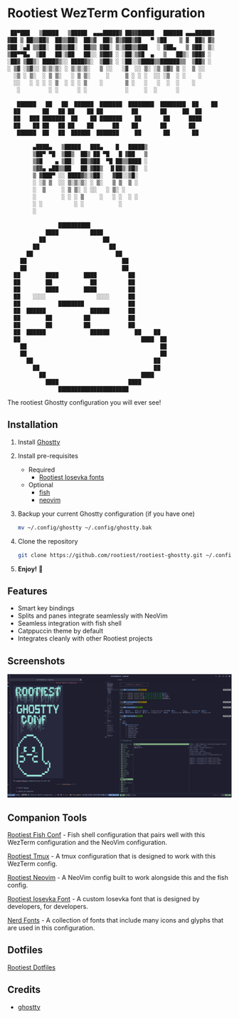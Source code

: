 # Rootiest WezTerm Configuration

```none
 ██▀███   ▒█████   ▒█████  ▄▄▄█████▓ ██▓▓█████   ██████ ▄▄▄█████▓
▓██ ▒ ██▒▒██▒  ██▒▒██▒  ██▒▓  ██▒ ▓▒▓██▒▓█   ▀ ▒██    ▒ ▓  ██▒ ▓▒
▓██ ░▄█ ▒▒██░  ██▒▒██░  ██▒▒ ▓██░ ▒░▒██▒▒███   ░ ▓██▄   ▒ ▓██░ ▒░
▒██▀▀█▄  ▒██   ██░▒██   ██░░ ▓██▓ ░ ░██░▒▓█  ▄   ▒   ██▒░ ▓██▓ ░
░██▓ ▒██▒░ ████▓▒░░ ████▓▒░  ▒██▒ ░ ░██░░▒████▒▒██████▒▒  ▒██▒ ░
░ ▒▓ ░▒▓░░ ▒░▒░▒░ ░ ▒░▒░▒░   ▒ ░░   ░▓  ░░ ▒░ ░▒ ▒▓▒ ▒ ░  ▒ ░░
  ░▒ ░ ▒░  ░ ▒ ▒░   ░ ▒ ▒░     ░     ▒ ░ ░ ░  ░░ ░▒  ░ ░    ░
  ░░   ░ ░ ░ ░ ▒  ░ ░ ░ ▒    ░       ▒ ░   ░   ░  ░  ░    ░
   ░         ░ ░      ░ ░            ░     ░  ░      ░

   ██████   ██   ██  ██████  ███████  ████████  ████████  ██    ██
  ██       ██   ██ ██    ██ ██         ██       ██     ██  ██
  ██   ███ ███████  ██    ██ ███████    ██       ██      ████
  ██    ██ ██   ██ ██    ██      ██    ██       ██       ██
   ██████  ██   ██  ██████  ███████     ██       ██       ██

        ▄████▄   ▒█████   ███▄    █   █████▒
        ▒██▀ ▀█  ▒██▒  ██▒ ██ ▀█   █ ▓██   ▒
        ▒▓█    ▄ ▒██░  ██▒▓██  ▀█ ██▒▒████ ░
        ▒▓▓▄ ▄██▒▒██   ██░▓██▒  ▐▌██▒░▓█▒  ░
        ▒ ▓███▀ ░░ ████▓▒░▒██░   ▓██░░▒█░
        ░ ░▒ ▒  ░░ ▒░▒░▒░ ░ ▒░   ▒ ▒  ▒ ░
        ░  ▒     ░ ▒ ▒░ ░ ░░   ░ ▒░ ░
        ░        ░ ░ ░ ▒     ░   ░ ░  ░ ░
        ░ ░          ░ ░           ░
        ░

                ██████████
            ████          ████
          ██                  ██
        ██                      ██
      ██                          ██
    ██                              ██
    ██                              ██
  ██        ████        ████          ██
  ██        ██            ██          ██
  ██        ████        ████          ██
  ██    ░░░░                ░░░░      ██
  ██            ████████              ██
  ██  ██████              ██████      ██
  ██        ██          ██            ██
  ██        ██          ██            ██
  ██  ██████              ██████        ██    ██
  ██                                      ████  ██
    ██                                          ██
    ██                                          ██
      ██                                      ██
        ██                                    ██
          ██                              ████
            ████                      ████
                ██████████████████████
```

The rootiest Ghostty configuration you will ever see!

## Installation

1. Install [Ghostty](https://ghostty.org/download)

2. Install pre-requisites

   - Required
     - [Rootiest Iosevka fonts](./fonts/README.md)
   - Optional
     - [fish](https://fishshell.com/)
     - [neovim](https://neovim.io/)

3. Backup your current Ghostty configuration (if you have one)

   ```bash
   mv ~/.config/ghostty ~/.config/ghostty.bak
   ```

4. Clone the repository

   ```bash
   git clone https://github.com/rootiest/rootiest-ghostty.git ~/.config/ghostty
   ```

5. **Enjoy!** 🎉

## Features

- Smart key bindings
- Splits and panes integrate seamlessly with NeoVim
- Seamless integration with fish shell
- Catppuccin theme by default
- Integrates cleanly with other Rootiest projects

## Screenshots

![Rootiest Ghostty](.screenshots/term.png)

## Companion Tools

[Rootiest Fish Conf](https://github.com/rootiest/rootiest-fish) -
Fish shell configuration that pairs well with this WezTerm configuration
and the NeoVim configuration.

[Rootiest Tmux](https://github.com/rootiest/rootiest-tmux) -
A tmux configuration that is designed to work with this WezTerm config.

[Rootiest Neovim](https://github.com/rootiest/rootiest-nvim) -
A NeoVim config built to work alongside this and the fish config.

[Rootiest Iosevka Font](https://github.com/rootiest/rootiest-iosevka) -
A custom Iosevka font that is designed by developers, for developers.

[Nerd Fonts](https://github.com/ryanoasis/nerd-fonts/) -
A collection of fonts that include many icons and glyphs that are used in this configuration.

## Dotfiles

[Rootiest Dotfiles](https://github.com/rootiest/dotfiles)

## Credits

- [ghostty](https://github.com/ghostty-org/ghostty)

